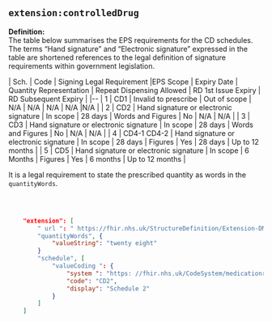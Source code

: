 ## `extension:controlledDrug`

<b>Definition:</b><br>
The table below summarises the EPS requirements for the CD schedules. The terms “Hand signature” and “Electronic signature” expressed in the table are shortened references to the legal definition of signature requirements within government legislation.

|  Sch. | Code | Signing Legal Requirement |EPS Scope | Expiry Date | Quantity Representation | Repeat Dispensing Allowed | RD 1st Issue Expiry | RD Subsequent Expiry |
|--
| 1 | CD1 | Invalid to prescribe | Out of scope | N/A | N/A | N/A | N/A |N/A |
| 2 | CD2 | Hand signature or electronic signature | In scope | 28 days | Words and Figures | No | N/A | N/A |
| 3 | CD3 | Hand signature or electronic signature | In scope | 28 days | Words and Figures | No | N/A | N/A |
| 4 | CD4-1 CD4-2 | Hand signature or electronic signature | In scope | 28 days | Figures | Yes | 28 days | Up to 12 months |
| 5 | CD5 | Hand signature or electronic signature | In scope | 6 Months | Figures | Yes | 6 months | Up to 12 months |


It is a legal requirement to state the prescribed quantity as words in the `quantityWords`.

<br>

```json

    "extension": [
        " url ": " https://fhir.nhs.uk/StructureDefinition/Extension-DM-ControlledDrug",
        "quantityWords", {
            "valueString": "twenty eight"
        }
        "schedule", [
            "valueCoding ": {
                "system ": "https: //fhir.nhs.uk/CodeSystem/medicationrequest-controlled-drug",
                "code": "CD2",
                "display": "Schedule 2"
            }
        ]
    ]


````        